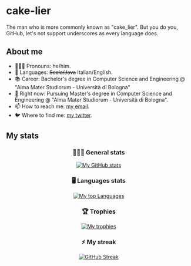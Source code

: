 # cake-lier
The man who is more commonly known as "cake_lier". But you do you, GitHub, let's not support underscores as every language does.

## About me

- 🧔🏻‍♂️ Pronouns: he/him.
- 📝 Languages: ~~Scala/Java~~ Italian/English.
- 📚 Career: Bachelor's degree in Computer Science and Engineering @ "Alma Mater Studiorum - Università di Bologna"
- 🌱 Right now: Pursuing Master's degree in Computer Science and Engineering @ "Alma Mater Studiorum - Università di Bologna".
- 📫 How to reach me: [my email](mailto:matteo.castellucci@outlook.com).
- 🐦 Where to find me: [my twitter](https://twitter.com/cake_lier).

## My stats

<div align="center">

  ### 👨🏻‍💻 General stats

  [![My GitHub stats](https://github-readme-stats.vercel.app/api?username=cake-lier&show_icons=true&theme=monokai&count_private=true)](https://github.com/anuraghazra/github-readme-stats)
  
  ### 🖥️ Languages stats
  
  [![My top Languages](https://github-readme-stats.vercel.app/api/top-langs/?username=cake-lier&show_icons=true&theme=monokai&count_private=true&langs_count=6)](https://github.com/anuraghazra/github-readme-stats)
  
  ### 🏆 Trophies
  
  [![My trophies](https://github-profile-trophy.vercel.app/?username=cake-lier&theme=monokai&column=-1)](https://github.com/ryo-ma/github-profile-trophy)
  
  ### ⚡ My streak
  
  [![GitHub Streak](http://github-readme-streak-stats.herokuapp.com?user=cake-lier&date_format=j%20M%5B%20Y%5D&theme=monokai)](https://git.io/streak-stats)
  
</div>
